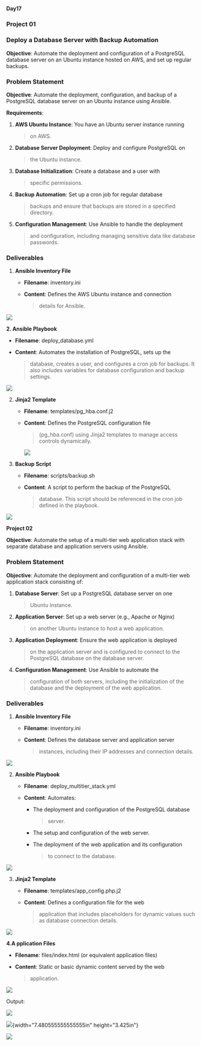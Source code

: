 #### **Day17**

### **Project 01**

### **Deploy a Database Server with Backup Automation**

**Objective**: Automate the deployment and configuration of a PostgreSQL
database server on an Ubuntu instance hosted on AWS, and set up regular
backups.

### **Problem Statement**

**Objective**: Automate the deployment, configuration, and backup of a
PostgreSQL database server on an Ubuntu instance using Ansible.

**Requirements**:

1.  **AWS Ubuntu Instance**: You have an Ubuntu server instance running
    > on AWS.

2.  **Database Server Deployment**: Deploy and configure PostgreSQL on
    > the Ubuntu instance.

3.  **Database Initialization**: Create a database and a user with
    > specific permissions.

4.  **Backup Automation**: Set up a cron job for regular database
    > backups and ensure that backups are stored in a specified
    > directory.

5.  **Configuration Management**: Use Ansible to handle the deployment
    > and configuration, including managing sensitive data like database
    > passwords.

### **Deliverables**

1.  **Ansible Inventory File**

    -   **Filename**: inventory.ini

    -   **Content**: Defines the AWS Ubuntu instance and connection
        > details for Ansible.

![](.//media/image1.png)

**2. Ansible Playbook**

-   **Filename**: deploy\_database.yml

-   **Content**: Automates the installation of PostgreSQL, sets up the
    > database, creates a user, and configures a cron job for backups.
    > It also includes variables for database configuration and backup
    > settings.

![](.//media/image2.png)

2.  **Jinja2 Template**

    -   **Filename**: templates/pg\_hba.conf.j2

    -   **Content**: Defines the PostgreSQL configuration file
        > (pg\_hba.conf) using Jinja2 templates to manage access
        > controls dynamically.

        ![](.//media/image3.png)

3.  **Backup Script**

    -   **Filename**: scripts/backup.sh

    -   **Content**: A script to perform the backup of the PostgreSQL
        > database. This script should be referenced in the cron job
        > defined in the playbook.

![](.//media/image4.png)

**Project 02**

**Objective**: Automate the setup of a multi-tier web application stack
with separate database and application servers using Ansible.

### **Problem Statement**

**Objective**: Automate the deployment and configuration of a multi-tier
web application stack consisting of:

1.  **Database Server**: Set up a PostgreSQL database server on one
    > Ubuntu instance.

2.  **Application Server**: Set up a web server (e.g., Apache or Nginx)
    > on another Ubuntu instance to host a web application.

3.  **Application Deployment**: Ensure the web application is deployed
    > on the application server and is configured to connect to the
    > PostgreSQL database on the database server.

4.  **Configuration Management**: Use Ansible to automate the
    > configuration of both servers, including the initialization of the
    > database and the deployment of the web application.

### **Deliverables**

1.  **Ansible Inventory File**

    -   **Filename**: inventory.ini

    -   **Content**: Defines the database server and application server
        > instances, including their IP addresses and connection
        > details.

![](.//media/image6.png)

2.  **Ansible Playbook**

    -   **Filename**: deploy\_multitier\_stack.yml

    -   **Content**: Automates:

        -   The deployment and configuration of the PostgreSQL database
            > server.

        -   The setup and configuration of the web server.

        -   The deployment of the web application and its configuration
            > to connect to the database.

![](.//media/image7.png)

3.  **Jinja2 Template**

    -   **Filename**: templates/app\_config.php.j2

    -   **Content**: Defines a configuration file for the web
        > application that includes placeholders for dynamic values such
        > as database connection details.

![](.//media/image8.png)

**4.A pplication Files**

-   **Filename**: files/index.html (or equivalent application files)

-   **Content**: Static or basic dynamic content served by the web
    > application.

![](.//media/image9.png)

Output:

![](.//media/image10.png)

![](.//media/image11.png){width="7.480555555555555in" height="3.425in"}

![](.//media/image12.png)